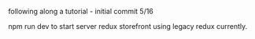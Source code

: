 following along a tutorial - initial commit 5/16

npm run dev to start server
redux storefront using legacy redux currently.